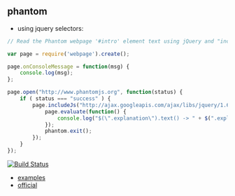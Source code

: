 phantom
----

- using jquery selectors:

```javascript
// Read the Phantom webpage '#intro' element text using jQuery and "includeJs"

var page = require('webpage').create();

page.onConsoleMessage = function(msg) {
    console.log(msg);
};

page.open("http://www.phantomjs.org", function(status) {
    if ( status === "success" ) {
        page.includeJs("http://ajax.googleapis.com/ajax/libs/jquery/1.6.1/jquery.min.js", function() {
            page.evaluate(function() {
                console.log("$(\".explanation\").text() -> " + $(".explanation").text());
            });
            phantom.exit();
        });
    }
});
```
[![Build Status](https://travis-ci.org/ariya/phantomjs.svg?branch=master)](https://travis-ci.org/ariya/phantomjs)
- [examples](https://github.com/ariya/phantomjs/tree/master/examples)
- [official](http://phantomjs.org/page-automation.html)
